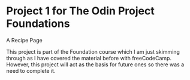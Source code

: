 # Project 1 for The Odin Project Foundations
A Recipe Page

This project is part of the Foundation course which I am just skimming through
as I have covered the material before with freeCodeCamp. However, this project
will act as the basis for future ones so there was a need to complete it.
